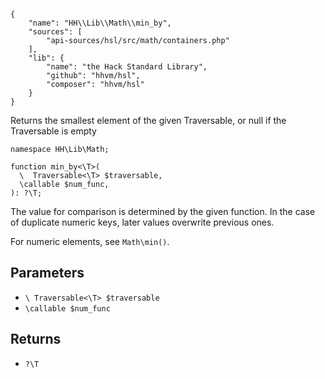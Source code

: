 ``` yamlmeta
{
    "name": "HH\\Lib\\Math\\min_by",
    "sources": [
        "api-sources/hsl/src/math/containers.php"
    ],
    "lib": {
        "name": "the Hack Standard Library",
        "github": "hhvm/hsl",
        "composer": "hhvm/hsl"
    }
}
```




Returns the smallest element of the given Traversable, or null if the
Traversable is empty




``` Hack
namespace HH\Lib\Math;

function min_by<\T>(
  \  Traversable<\T> $traversable,
  \callable $num_func,
): ?\T;
```




The value for comparison is determined by the given function. In the case of
duplicate numeric keys, later values overwrite previous ones.




For numeric elements, see ` Math\min() `.




## Parameters




+ ` \ Traversable<\T> $traversable `
+ ` \callable $num_func `




## Returns




* ` ?\T `
<!-- HHAPIDOC -->

